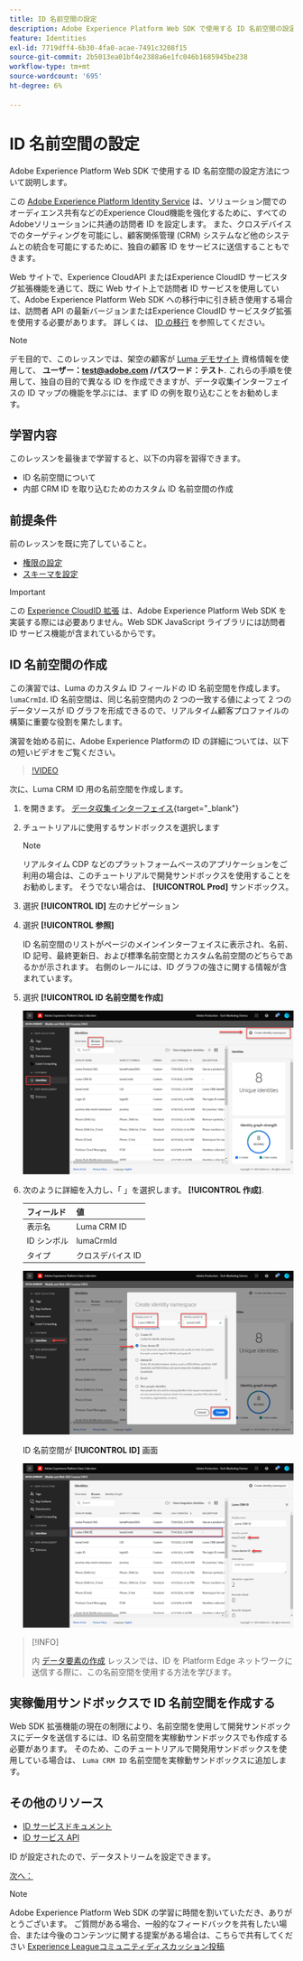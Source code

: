```yaml
---
title: ID 名前空間の設定
description: Adobe Experience Platform Web SDK で使用する ID 名前空間の設定方法について説明します。 このレッスンは、「 Adobe Experience Cloudと Web SDK の実装」チュートリアルの一部です。
feature: Identities
exl-id: 7719dff4-6b30-4fa0-acae-7491c3208f15
source-git-commit: 2b5013ea01bf4e2388a6e1fc046b1685945be238
workflow-type: tm+mt
source-wordcount: '695'
ht-degree: 6%

---
```


# ID 名前空間の設定

Adobe Experience Platform Web SDK で使用する ID 名前空間の設定方法について説明します。

この [Adobe Experience Platform Identity Service](https://experienceleague.adobe.com/docs/id-service/using/home.html?lang=ja) は、ソリューション間でのオーディエンス共有などのExperience Cloud機能を強化するために、すべてのAdobeソリューションに共通の訪問者 ID を設定します。 また、クロスデバイスでのターゲティングを可能にし、顧客関係管理 (CRM) システムなど他のシステムとの統合を可能にするために、独自の顧客 ID をサービスに送信することもできます。

Web サイトで、Experience CloudAPI またはExperience CloudID サービスタグ拡張機能を通じて、既に Web サイト上で訪問者 ID サービスを使用していて、Adobe Experience Platform Web SDK への移行中に引き続き使用する場合は、訪問者 API の最新バージョンまたはExperience CloudID サービスタグ拡張を使用する必要があります。 詳しくは、 [ID の移行](https://experienceleague.adobe.com/docs/experience-platform/edge/identity/overview.html?lang=en) を参照してください。

>[!NOTE]
>
> デモ目的で、このレッスンでは、架空の顧客が [Luma デモサイト](https://luma.enablementadobe.com/content/luma/us/en.html) 資格情報を使用して、 **ユーザー：test@adobe.com /パスワード：テスト**. これらの手順を使用して、独自の目的で異なる ID を作成できますが、データ収集インターフェイスの ID マップの機能を学ぶには、まず ID の例を取り込むことをお勧めします。

## 学習内容

このレッスンを最後まで学習すると、以下の内容を習得できます。

* ID 名前空間について
* 内部 CRM ID を取り込むためのカスタム ID 名前空間の作成


## 前提条件

前のレッスンを既に完了していること。

* [権限の設定](configure-permissions.md)
* [スキーマを設定](configure-schemas.md)

>[!IMPORTANT]
>
>この [Experience CloudID 拡張](https://exchange.adobe.com/experiencecloud.details.100160.adobe-experience-cloud-id-launch-extension.html) は、Adobe Experience Platform Web SDK を実装する際には必要ありません。Web SDK JavaScript ライブラリには訪問者 ID サービス機能が含まれているからです。

## ID 名前空間の作成

この演習では、Luma のカスタム ID フィールドの ID 名前空間を作成します。 `lumaCrmId`. ID 名前空間は、同じ名前空間内の 2 つの一致する値によって 2 つのデータソースが ID グラフを形成できるので、リアルタイム顧客プロファイルの構築に重要な役割を果たします。

演習を始める前に、Adobe Experience Platformの ID の詳細については、以下の短いビデオをご覧ください。
>[!VIDEO](https://video.tv.adobe.com/v/27841?quality=12&learn=on)

次に、Luma CRM ID 用の名前空間を作成します。

1. を開きます。 [データ収集インターフェイス](https://launch.adobe.com/){target=&quot;_blank&quot;}
1. チュートリアルに使用するサンドボックスを選択します

   >[!NOTE]
   >
   >リアルタイム CDP などのプラットフォームベースのアプリケーションをご利用の場合は、このチュートリアルで開発サンドボックスを使用することをお勧めします。 そうでない場合は、 **[!UICONTROL Prod]** サンドボックス。

1. 選択 **[!UICONTROL ID]** 左のナビゲーション
1. 選択 **[!UICONTROL 参照]**

   ID 名前空間のリストがページのメインインターフェイスに表示され、名前、ID 記号、最終更新日、および標準名前空間とカスタム名前空間のどちらであるかが示されます。 右側のレールには、ID グラフの強さに関する情報が含まれています。

1. 選択 **[!UICONTROL ID 名前空間を作成]**

   ![ID を表示](assets/configure-identities-screen.png)

1. 次のように詳細を入力し、「 」を選択します。 **[!UICONTROL 作成]**.

   | フィールド | 値 |
   |---------------|-----------|
   | 表示名 | Luma CRM ID |
   | ID シンボル | lumaCrmId |
   | タイプ | クロスデバイス ID |


   ![名前空間を作成](assets/identities-create-namespace.png)


   ID 名前空間が **[!UICONTROL ID]** 画面

   ![名前空間を作成](assets/configure-identities-namespace-lumaCrmId.png)


>[!INFO]
>
> 内 [データ要素の作成](create-data-elements.md) レッスンでは、ID を Platform Edge ネットワークに送信する際に、この名前空間を使用する方法を学びます。

## 実稼働用サンドボックスで ID 名前空間を作成する

Web SDK 拡張機能の現在の制限により、名前空間を使用して開発サンドボックスにデータを送信するには、ID 名前空間を実稼動サンドボックスでも作成する必要があります。 そのため、このチュートリアルで開発用サンドボックスを使用している場合は、 `Luma CRM ID` 名前空間を実稼動サンドボックスに追加します。

## その他のリソース

* [ID サービスドキュメント](https://experienceleague.adobe.com/docs/experience-platform/identity/home.html?lang=ja)
* [ID サービス API](https://www.adobe.io/experience-platform-apis/references/identity-service/)

ID が設定されたので、データストリームを設定できます。

[次へ： ](configure-datastream.md)

>[!NOTE]
>
>Adobe Experience Platform Web SDK の学習に時間を割いていただき、ありがとうございます。 ご質問がある場合、一般的なフィードバックを共有したい場合、または今後のコンテンツに関する提案がある場合は、こちらで共有してください [Experience Leagueコミュニティディスカッション投稿](https://experienceleaguecommunities.adobe.com/t5/adobe-experience-platform-launch/tutorial-discussion-implement-adobe-experience-cloud-with-web/td-p/444996)

